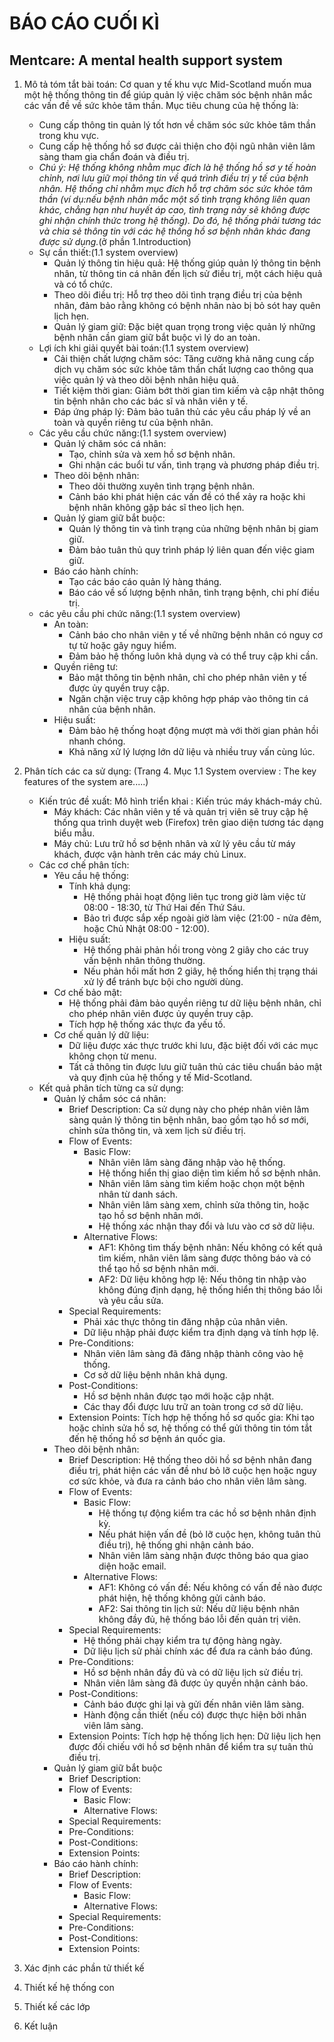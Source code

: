 # BÁO CÁO CUỐI KÌ 
## Mentcare: A mental health support system
1. Mô tả tóm tắt bài toán: Cơ quan y tế khu vực Mid-Scotland muốn mua một hệ thống thông tin để giúp quản lý việc chăm sóc bệnh nhân mắc các vấn đề về sức khỏe tâm thần. Mục tiêu chung của hệ thống là:
   - Cung cấp thông tin quản lý tốt hơn về chăm sóc sức khỏe tâm thần trong khu vực.
   - Cung cấp hệ thống hồ sơ được cải thiện cho đội ngũ nhân viên lâm sàng tham gia chẩn đoán và điều trị.
   - *Chú ý: Hệ thống không nhằm mục đích là hệ thống hồ sơ y tế hoàn chỉnh, nơi lưu giữ mọi thông tin về quá trình điều trị y tế của bệnh nhân. Hệ thống chỉ nhằm mục đích hỗ trợ chăm sóc sức khỏe tâm thần (ví dụ:nếu bệnh nhân mắc một số tình trạng không liên quan khác, chẳng hạn như huyết áp cao, tình trạng này sẽ không được ghi nhận chính thức trong hệ thống). Do đó, hệ thống phải tương tác và chia sẻ thông tin với các hệ thống hồ sơ bệnh nhân khác đang được sử dụng.*(ở phần 1.Introduction)
   - Sự cần thiết:(1.1 system overview)
     + Quản lý thông tin hiệu quả: Hệ thống giúp quản lý thông tin bệnh nhân, từ thông tin cá nhân đến lịch sử điều trị, một cách hiệu quả và có tổ chức.
     + Theo dõi điều trị: Hỗ trợ theo dõi tình trạng điều trị của bệnh nhân, đảm bảo rằng không có bệnh nhân nào bị bỏ sót hay quên lịch hẹn.
     + Quản lý giam giữ: Đặc biệt quan trọng trong việc quản lý những bệnh nhân cần giam giữ bắt buộc vì lý do an toàn.
   - Lợi ích khi giải quyết bài toán:(1.1 system overview)
     + Cải thiện chất lượng chăm sóc: Tăng cường khả năng cung cấp dịch vụ chăm sóc sức khỏe tâm thần chất lượng cao thông qua việc quản lý và theo dõi bệnh nhân hiệu quả.
     + Tiết kiệm thời gian: Giảm bớt thời gian tìm kiếm và cập nhật thông tin bệnh nhân cho các bác sĩ và nhân viên y tế.
     + Đáp ứng pháp lý: Đảm bảo tuân thủ các yêu cầu pháp lý về an toàn và quyền riêng tư của bệnh nhân.
   - Các yêu cầu chức năng:(1.1 system overview)
     + Quản lý chăm sóc cá nhân:
       - Tạo, chỉnh sửa và xem hồ sơ bệnh nhân.
       - Ghi nhận các buổi tư vấn, tình trạng và phương pháp điều trị.
     + Theo dõi bệnh nhân:
       - Theo dõi thường xuyên tình trạng bệnh nhân.
       - Cảnh báo khi phát hiện các vấn đề có thể xảy ra hoặc khi bệnh nhân không gặp bác sĩ theo lịch hẹn.
     + Quản lý giam giữ bắt buộc:
       - Quản lý thông tin và tình trạng của những bệnh nhân bị giam giữ.
       - Đảm bảo tuân thủ quy trình pháp lý liên quan đến việc giam giữ.
     + Báo cáo hành chính:
       - Tạo các báo cáo quản lý hàng tháng.
       - Báo cáo về số lượng bệnh nhân, tình trạng bệnh, chi phí điều trị.
   - các yêu cầu phi chức năng:(1.1 system overview)
     + An toàn:
       - Cảnh báo cho nhân viên y tế về những bệnh nhân có nguy cơ tự tử hoặc gây nguy hiểm.
       - Đảm bảo hệ thống luôn khả dụng và có thể truy cập khi cần.
     + Quyền riêng tư:
       - Bảo mật thông tin bệnh nhân, chỉ cho phép nhân viên y tế được ủy quyền truy cập.
       - Ngăn chặn việc truy cập không hợp pháp vào thông tin cá nhân của bệnh nhân.
     + Hiệu suất:
       - Đảm bảo hệ thống hoạt động mượt mà với thời gian phản hồi nhanh chóng.
       - Khả năng xử lý lượng lớn dữ liệu và nhiều truy vấn cùng lúc.
      
2. Phân tích các ca sử dụng: (Trang 4. Mục 1.1 System overview : The key features of the system are.....)
   - Kiến trúc đề xuất: Mô hình triển khai : Kiến trúc máy khách-máy chủ.
     + Máy khách: Các nhân viên y tế và quản trị viên sẽ truy cập hệ thống qua trình duyệt web (Firefox) trên giao diện tương tác dạng biểu mẫu.
     + Máy chủ: Lưu trữ hồ sơ bệnh nhân và xử lý yêu cầu từ máy khách, được vận hành trên các máy chủ Linux.
   - Các cơ chế phân tích:
     + Yêu cầu hệ thống:
       - Tính khả dụng:
         + Hệ thống phải hoạt động liên tục trong giờ làm việc từ 08:00 - 18:30, từ Thứ Hai đến Thứ Sáu.
         + Bảo trì được sắp xếp ngoài giờ làm việc (21:00 - nửa đêm, hoặc Chủ Nhật 08:00 - 12:00).
       - Hiệu suất:
         + Hệ thống phải phản hồi trong vòng 2 giây cho các truy vấn bệnh nhân thông thường.
         + Nếu phản hồi mất hơn 2 giây, hệ thống hiển thị trạng thái xử lý để tránh bực bội cho người dùng.  
     + Cơ chế bảo mật:
       - Hệ thống phải đảm bảo quyền riêng tư dữ liệu bệnh nhân, chỉ cho phép nhân viên được ủy quyền truy cập.
       - Tích hợp hệ thống xác thực đa yếu tố.
     + Cơ chế quản lý dữ liệu:
       - Dữ liệu được xác thực trước khi lưu, đặc biệt đối với các mục không chọn từ menu.
       - Tất cả thông tin được lưu giữ tuân thủ các tiêu chuẩn bảo mật và quy định của hệ thống y tế Mid-Scotland.
   - Kết quả phân tích từng ca sử dụng:
     + Quản lý chắm sóc cá nhân:
       - Brief Description: Ca sử dụng này cho phép nhân viên lâm sàng quản lý thông tin bệnh nhân, bao gồm tạo hồ sơ mới, chỉnh sửa thông tin, và xem lịch sử điều trị.
       - Flow of Events:
         + Basic Flow:
           - Nhân viên lâm sàng đăng nhập vào hệ thống.
           - Hệ thống hiển thị giao diện tìm kiếm hồ sơ bệnh nhân.
           - Nhân viên lâm sàng tìm kiếm hoặc chọn một bệnh nhân từ danh sách.
           - Nhân viên lâm sàng xem, chỉnh sửa thông tin, hoặc tạo hồ sơ bệnh nhân mới.
           - Hệ thống xác nhận thay đổi và lưu vào cơ sở dữ liệu.
         + Alternative Flows:
           - AF1: Không tìm thấy bệnh nhân: Nếu không có kết quả tìm kiếm, nhân viên lâm sàng được thông báo và có thể tạo hồ sơ bệnh nhân mới.
           - AF2: Dữ liệu không hợp lệ: Nếu thông tin nhập vào không đúng định dạng, hệ thống hiển thị thông báo lỗi và yêu cầu sửa.
       - Special Requirements:
         + Phải xác thực thông tin đăng nhập của nhân viên.
         + Dữ liệu nhập phải được kiểm tra định dạng và tính hợp lệ.
       - Pre-Conditions:
         + Nhân viên lâm sàng đã đăng nhập thành công vào hệ thống.
         + Cơ sở dữ liệu bệnh nhân khả dụng.
       - Post-Conditions:
         + Hồ sơ bệnh nhân được tạo mới hoặc cập nhật.
         + Các thay đổi được lưu trữ an toàn trong cơ sở dữ liệu.
       - Extension Points: Tích hợp hệ thống hồ sơ quốc gia: Khi tạo hoặc chỉnh sửa hồ sơ, hệ thống có thể gửi thông tin tóm tắt đến hệ thống hồ sơ bệnh án quốc gia.
     + Theo dõi bệnh nhân:
       - Brief Description: Hệ thống theo dõi hồ sơ bệnh nhân đang điều trị, phát hiện các vấn đề như bỏ lỡ cuộc hẹn hoặc nguy cơ sức khỏe, và đưa ra cảnh báo cho nhân viên lâm sàng.
       - Flow of Events:
         + Basic Flow:
           - Hệ thống tự động kiểm tra các hồ sơ bệnh nhân định kỳ.
           - Nếu phát hiện vấn đề (bỏ lỡ cuộc hẹn, không tuân thủ điều trị), hệ thống ghi nhận cảnh báo.
           - Nhân viên lâm sàng nhận được thông báo qua giao diện hoặc email.
         + Alternative Flows:
           - AF1: Không có vấn đề: Nếu không có vấn đề nào được phát hiện, hệ thống không gửi cảnh báo.
           - AF2: Sai thông tin lịch sử: Nếu dữ liệu bệnh nhân không đầy đủ, hệ thống báo lỗi đến quản trị viên.
       - Special Requirements:
         + Hệ thống phải chạy kiểm tra tự động hàng ngày.
         + Dữ liệu lịch sử phải chính xác để đưa ra cảnh báo đúng.
       - Pre-Conditions:
         + Hồ sơ bệnh nhân đầy đủ và có dữ liệu lịch sử điều trị.
         + Nhân viên lâm sàng đã được ủy quyền nhận cảnh báo.
       - Post-Conditions:
         + Cảnh báo được ghi lại và gửi đến nhân viên lâm sàng.
         + Hành động cần thiết (nếu có) được thực hiện bởi nhân viên lâm sàng.
       - Extension Points: Tích hợp hệ thống lịch hẹn: Dữ liệu lịch hẹn được đối chiếu với hồ sơ bệnh nhân để kiểm tra sự tuân thủ điều trị.
     + Quản lý giam giữ bắt buộc
       - Brief Description:
       - Flow of Events:
         + Basic Flow:
         + Alternative Flows:
       - Special Requirements:
       - Pre-Conditions:
       - Post-Conditions:
       - Extension Points:
     + Báo cáo hành chính:
       - Brief Description:
       - Flow of Events:
         + Basic Flow:
         + Alternative Flows:
       - Special Requirements:
       - Pre-Conditions:
       - Post-Conditions:
       - Extension Points:
     
     
  
4. Xác định các phần tử thiết kế
5. Thiết kế hệ thống con
6. Thiết kế các lớp
7. Kết luận
   
